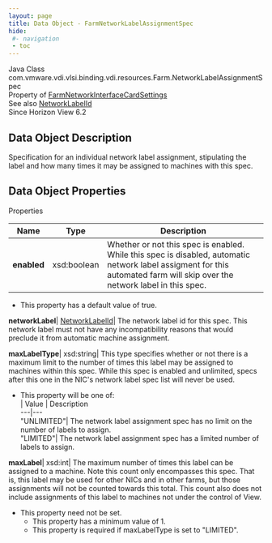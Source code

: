 ```yaml
---
layout: page
title: Data Object - FarmNetworkLabelAssignmentSpec
hide:
 #- navigation
 - toc
---
```






Java Class
    com.vmware.vdi.vlsi.binding.vdi.resources.Farm.NetworkLabelAssignmentSpec  
Property of
     [FarmNetworkInterfaceCardSettings](vdi.resources.Farm.NetworkInterfaceCardSettings.md#field_detail)  
See also
     [NetworkLabelId](vdi.entity.NetworkLabelId.md)  
Since 
    Horizon View 6.2

## Data Object Description 

Specification for an individual network label assignment, stipulating the label and how many times it may be assigned to machines with this spec. 

## Data Object Properties

Properties

Name |  Type |  Description   
---|---|---  
**enabled**|  xsd:boolean|  Whether or not this spec is enabled. While this spec is disabled, automatic network label assigment for this automated farm will skip over the network label in this spec.   


  * This property has a default value of true.

  
**networkLabel**| [NetworkLabelId](vdi.entity.NetworkLabelId.md)|  The network label id for this spec. This network label must not have any incompatibility reasons that would preclude it from automatic machine assignment.   
  
**maxLabelType**|  xsd:string|  This type specifies whether or not there is a maximum limit to the number of times this label may be assigned to machines within this spec. While this spec is enabled and unlimited, specs after this one in the NIC's network label spec list will never be used.   


  * This property will be one of:  
|  Value |  Description   
---|---  
"UNLIMITED"| The network label assignment spec has no limit on the number of labels to assign.  
"LIMITED"| The network label assignment spec has a limited number of labels to assign.  

  
**maxLabel**|  xsd:int|  The maximum number of times this label can be assigned to a machine. Note this count only encompasses this spec. That is, this label may be used for other NICs and in other farms, but those assignments will not be counted towards this total. This count also does not include assignments of this label to machines not under the control of View.   


* This property need not be set.
  * This property has a minimum value of 1. 
  * This property is required if maxLabelType is set to "LIMITED".

  
  
  
  
  
  

